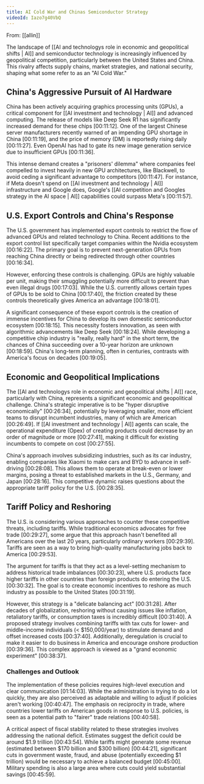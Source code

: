 ```yaml
---
title: AI Cold War and Chinas Semiconductor Strategy
videoId: Iazo7g40VbQ
---
```


From: [[allin]] <br/> 

The landscape of [[AI and technologys role in economic and geopolitical shifts | AI]] and semiconductor technology is increasingly influenced by geopolitical competition, particularly between the United States and China. This rivalry affects supply chains, market strategies, and national security, shaping what some refer to as an "AI Cold War."

## China's Aggressive Pursuit of AI Hardware

China has been actively acquiring graphics processing units (GPUs), a critical component for [[AI investment and technology | AI]] and advanced computing. The release of models like Deep Seek R1 has significantly increased demand for these chips <a class="yt-timestamp" data-t="00:11:12">[00:11:12]</a>. One of the largest Chinese server manufacturers recently warned of an impending GPU shortage in China <a class="yt-timestamp" data-t="00:11:19">[00:11:19]</a>, and the price of memory (DM) is reportedly rising daily <a class="yt-timestamp" data-t="00:11:27">[00:11:27]</a>. Even OpenAI has had to gate its new image generation service due to insufficient GPUs <a class="yt-timestamp" data-t="00:11:36">[00:11:36]</a>.

This intense demand creates a "prisoners' dilemma" where companies feel compelled to invest heavily in new GPU architectures, like Blackwell, to avoid ceding a significant advantage to competitors <a class="yt-timestamp" data-t="00:11:47">[00:11:47]</a>. For instance, if Meta doesn't spend on [[AI investment and technology | AI]] infrastructure and Google does, Google's [[AI competition and Googles strategy in the AI space | AI]] capabilities could surpass Meta's <a class="yt-timestamp" data-t="00:11:57">[00:11:57]</a>.

## U.S. Export Controls and China's Response

The U.S. government has implemented export controls to restrict the flow of advanced GPUs and related technology to China. Recent additions to the export control list specifically target companies within the Nvidia ecosystem <a class="yt-timestamp" data-t="00:16:22">[00:16:22]</a>. The primary goal is to prevent next-generation GPUs from reaching China directly or being redirected through other countries <a class="yt-timestamp" data-t="00:16:34">[00:16:34]</a>.

However, enforcing these controls is challenging. GPUs are highly valuable per unit, making their smuggling potentially more difficult to prevent than even illegal drugs <a class="yt-timestamp" data-t="00:17:03">[00:17:03]</a>. While the U.S. currently allows certain types of GPUs to be sold to China <a class="yt-timestamp" data-t="00:17:40">[00:17:40]</a>, the friction created by these controls theoretically gives America an advantage <a class="yt-timestamp" data-t="00:18:01">[00:18:01]</a>.

A significant consequence of these export controls is the creation of immense incentives for China to develop its own domestic semiconductor ecosystem <a class="yt-timestamp" data-t="00:18:15">[00:18:15]</a>. This necessity fosters innovation, as seen with algorithmic advancements like Deep Seek <a class="yt-timestamp" data-t="00:18:24">[00:18:24]</a>. While developing a competitive chip industry is "really, really hard" in the short term, the chances of China succeeding over a 10-year horizon are unknown <a class="yt-timestamp" data-t="00:18:59">[00:18:59]</a>. China's long-term planning, often in centuries, contrasts with America's focus on decades <a class="yt-timestamp" data-t="00:19:05">[00:19:05]</a>.

## Economic and Geopolitical Implications

The [[AI and technologys role in economic and geopolitical shifts | AI]] race, particularly with China, represents a significant economic and geopolitical challenge. China's strategic imperative is to be "hyper disruptive economically" <a class="yt-timestamp" data-t="00:26:34">[00:26:34]</a>, potentially by leveraging smaller, more efficient teams to disrupt incumbent industries, many of which are American <a class="yt-timestamp" data-t="00:26:49">[00:26:49]</a>. If [[AI investment and technology | AI]] agents can scale, the operational expenditure (Opex) of creating products could decrease by an order of magnitude or more <a class="yt-timestamp" data-t="00:27:41">[00:27:41]</a>, making it difficult for existing incumbents to compete on cost <a class="yt-timestamp" data-t="00:27:55">[00:27:55]</a>.

China's approach involves subsidizing industries, such as its car industry, enabling companies like Xiaomi to make cars and BYD to advance in self-driving <a class="yt-timestamp" data-t="00:28:08">[00:28:08]</a>. This allows them to operate at break-even or lower margins, posing a threat to established markets in the U.S., Germany, and Japan <a class="yt-timestamp" data-t="00:28:16">[00:28:16]</a>. This competitive dynamic raises questions about the appropriate tariff policy for the U.S. <a class="yt-timestamp" data-t="00:28:35">[00:28:35]</a>.

## Tariff Policy and Reshoring

The U.S. is considering various approaches to counter these competitive threats, including tariffs. While traditional economics advocates for free trade <a class="yt-timestamp" data-t="00:29:27">[00:29:27]</a>, some argue that this approach hasn't benefited all Americans over the last 20 years, particularly ordinary workers <a class="yt-timestamp" data-t="00:29:39">[00:29:39]</a>. Tariffs are seen as a way to bring high-quality manufacturing jobs back to America <a class="yt-timestamp" data-t="00:29:53">[00:29:53]</a>.

The argument for tariffs is that they act as a level-setting mechanism to address historical trade imbalances <a class="yt-timestamp" data-t="00:30:23">[00:30:23]</a>, where U.S. products face higher tariffs in other countries than foreign products do entering the U.S. <a class="yt-timestamp" data-t="00:30:32">[00:30:32]</a>. The goal is to create economic incentives to reshore as much industry as possible to the United States <a class="yt-timestamp" data-t="00:31:19">[00:31:19]</a>.

However, this strategy is a "delicate balancing act" <a class="yt-timestamp" data-t="00:31:28">[00:31:28]</a>. After decades of globalization, reshoring without causing issues like inflation, retaliatory tariffs, or consumption taxes is incredibly difficult <a class="yt-timestamp" data-t="00:31:40">[00:31:40]</a>. A proposed strategy involves combining tariffs with tax cuts for lower- and middle-income individuals (< $150,000/year) to stimulate demand and offset increased costs <a class="yt-timestamp" data-t="00:37:40">[00:37:40]</a>. Additionally, deregulation is crucial to make it easier to do business in America and encourage onshore production <a class="yt-timestamp" data-t="00:39:36">[00:39:36]</a>. This complex approach is viewed as a "grand economic experiment" <a class="yt-timestamp" data-t="00:38:37">[00:38:37]</a>.

### Challenges and Outlook

The implementation of these policies requires high-level execution and clear communication <a class="yt-timestamp" data-t="01:14:03">[01:14:03]</a>. While the administration is trying to do a lot quickly, they are also perceived as adaptable and willing to adjust if policies aren't working <a class="yt-timestamp" data-t="00:40:47">[00:40:47]</a>. The emphasis on reciprocity in trade, where countries lower tariffs on American goods in response to U.S. policies, is seen as a potential path to "fairer" trade relations <a class="yt-timestamp" data-t="00:40:58">[00:40:58]</a>.

A critical aspect of fiscal stability related to these strategies involves addressing the national deficit. Estimates suggest the deficit could be around $1.9 trillion <a class="yt-timestamp" data-t="00:43:54">[00:43:54]</a>. While tariffs might generate some revenue (estimated between $170 billion and $300 billion) <a class="yt-timestamp" data-t="00:44:21">[00:44:21]</a>, significant cuts in government waste, fraud, and abuse (potentially exceeding $1 trillion) would be necessary to achieve a balanced budget <a class="yt-timestamp" data-t="00:45:00">[00:45:00]</a>. Military spending is also a large area where cuts could yield substantial savings <a class="yt-timestamp" data-t="00:45:59">[00:45:59]</a>.
